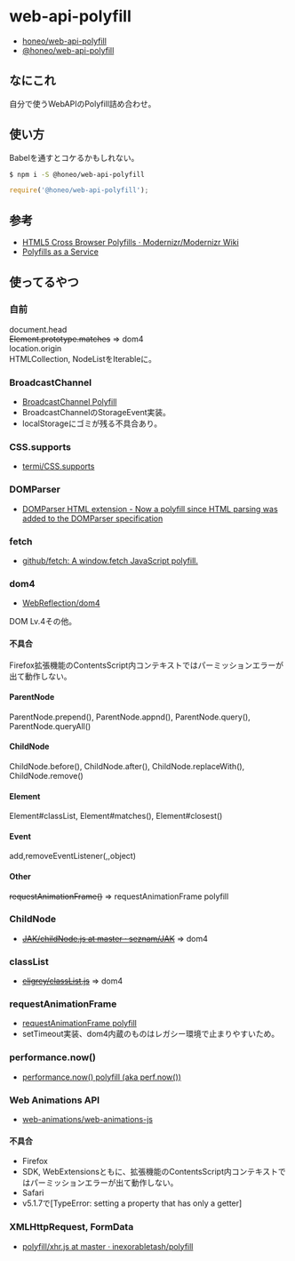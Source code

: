 # web-api-polyfill
* [honeo/web-api-polyfill](https://github.com/honeo/web-api-polyfill)
* [@honeo/web-api-polyfill](https://www.npmjs.com/package/@honeo/web-api-polyfill)

## なにこれ
自分で使うWebAPIのPolyfill詰め合わせ。  

## 使い方
Babelを通すとコケるかもしれない。
```sh
$ npm i -S @honeo/web-api-polyfill
```
```js
require('@honeo/web-api-polyfill');
```

## 参考
* [HTML5 Cross Browser Polyfills · Modernizr/Modernizr Wiki](https://github.com/Modernizr/Modernizr/wiki/HTML5-Cross-Browser-Polyfills)
* [Polyfills as a Service](http://polyfills.io/)

## 使ってるやつ

### 自前
document.head  
~~Element.prototype.matches~~ => dom4  
location.origin  
HTMLCollection, NodeListをIterableに。

### BroadcastChannel
* [BroadcastChannel Polyfill](https://gist.github.com/inexorabletash/52f437d1451d12145264)
 * BroadcastChannelのStorageEvent実装。  
 * localStorageにゴミが残る不具合あり。

### CSS.supports
* [termi/CSS.supports](https://github.com/termi/CSS.supports/)


### DOMParser
* [DOMParser HTML extension - Now a polyfill since HTML parsing was added to the DOMParser specification](https://gist.github.com/eligrey/1129031)

### fetch
* [github/fetch: A window.fetch JavaScript polyfill.](https://github.com/github/fetch)

### dom4
* [WebReflection/dom4](https://github.com/WebReflection/dom4)

DOM Lv.4その他。
#### 不具合
Firefox拡張機能のContentsScript内コンテキストではパーミッションエラーが出て動作しない。
#### ParentNode
ParentNode.prepend(), ParentNode.appnd(), ParentNode.query(), ParentNode.queryAll()
#### ChildNode
ChildNode.before(), ChildNode.after(), ChildNode.replaceWith(), ChildNode.remove()
#### Element
Element#classList, Element#matches(), Element#closest()
#### Event
add,removeEventListener(,,object)
#### Other
~~requestAnimationFrame()~~ => requestAnimationFrame polyfill

### ChildNode
* ~~[JAK/childNode.js at master · seznam/JAK](https://github.com/seznam/JAK/blob/master/lib/polyfills/childNode.js)~~ => dom4

### classList
* ~~[eligrey/classList.js](https://github.com/eligrey/classList.js)~~ => dom4

### requestAnimationFrame
* [requestAnimationFrame polyfill](https://gist.github.com/paulirish/1579671)
 * setTimeout実装、dom4内蔵のものはレガシー環境で止まりやすいため。

### performance.now()
* [performance.now() polyfill (aka perf.now())](https://gist.github.com/paulirish/5438650)

### Web Animations API
* [web-animations/web-animations-js](https://github.com/web-animations/web-animations-js)

#### 不具合
* Firefox
 * SDK, WebExtensionsともに、拡張機能のContentsScript内コンテキストではパーミッションエラーが出て動作しない。  
* Safari
 * v5.1.7で[TypeError: setting a property that has only a getter]

### XMLHttpRequest, FormData
* [polyfill/xhr.js at master · inexorabletash/polyfill](https://github.com/inexorabletash/polyfill/blob/master/xhr.js)
